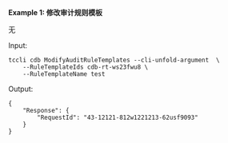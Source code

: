 **Example 1: 修改审计规则模板**

无

Input: 

```
tccli cdb ModifyAuditRuleTemplates --cli-unfold-argument  \
    --RuleTemplateIds cdb-rt-ws23fwu8 \
    --RuleTemplateName test
```

Output: 
```
{
    "Response": {
        "RequestId": "43-12121-812w1221213-62usf9093"
    }
}
```

